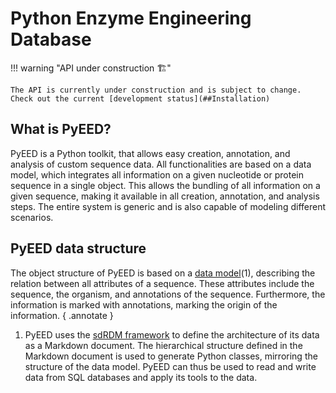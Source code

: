 # Python Enzyme Engineering Database

!!! warning "API under construction 🏗️"

    The API is currently under construction and is subject to change. Check out the current [development status](##Installation)

## What is PyEED?

PyEED is a Python toolkit, that allows easy creation, annotation, and analysis of custom sequence data. All functionalities are based on a data model, which integrates all information on a given nucleotide or protein sequence in a single object. This allows the bundling of all information on a given sequence, making it available in all creation, annotation, and analysis steps. The entire system is generic and is also capable of modeling different scenarios.

## PyEED data structure

The object structure of PyEED is based on a [data model](https://github.com/PyEED/pyeed/blob/main/specifications/data_model.md)(1), describing the relation between all attributes of a sequence. These attributes include the sequence, the organism, and annotations of the sequence. Furthermore, the information is marked with annotations, marking the origin of the information. 
{ .annotate }

1.   PyEED uses the [sdRDM framework](https://github.com/JR-1991/software-driven-rdm) to define the architecture of its data as a Markdown document. The hierarchical structure defined in the Markdown document is used to generate Python classes, mirroring the structure of the data model. PyEED can thus be used to read and write data from SQL databases and apply its tools to the data.